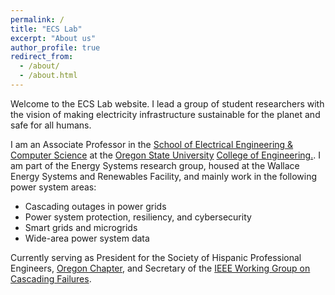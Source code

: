 ```yaml
---
permalink: /
title: "ECS Lab"
excerpt: "About us"
author_profile: true
redirect_from:
  - /about/
  - /about.html
---
```


Welcome to the ECS Lab website. I lead a group of student researchers with the vision of making electricity infrastructure sustainable for the planet and safe for all humans.

I am an Associate Professor in the [School of Electrical Engineering & Computer Science](http://eecs.oregonstate.edu) at the [Oregon State University](https://oregonstate.edu) [College of Engineering.](http://engineering.oregonstate.edu). I am part of the Energy Systems research group, housed at the Wallace Energy Systems and Renewables Facility, and mainly work in the following power system areas:

 * Cascading outages in power grids
 * Power system protection, resiliency, and cybersecurity
 * Smart grids and microgrids
 * Wide-area power system data

Currently serving as President for the Society of Hispanic Professional Engineers, [Oregon Chapter](http://shpeoregon.org), and Secretary of the [IEEE Working Group on Cascading Failures](http://sites.ieee.org/pes-cascading/).
